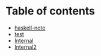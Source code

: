 # Table of contents

* [haskell-note](README.md)
* [test](test.md)
* [Internal](internal.md)
* [Internal2](internal.md)

